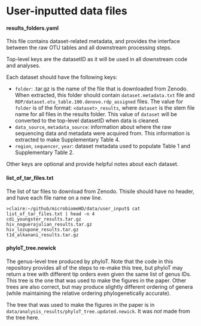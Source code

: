 # User-inputted data files

#### results_folders.yaml

This file contains dataset-related metadata, and provides the interface between the raw
OTU tables and all downstream processing steps.

Top-level keys are the datasetID as it will be used in all downstream code and analyses.

Each dataset should have the following keys:

* `folder`: <folder>.tar.gz is the name of the file that is downloaded from Zenodo.
When extracted, this folder should contain `dataset.metadata.txt` file and
`RDP/dataset.otu_table.100.denovo.rdp_assigned` files. The value for `folder` is of the
format: `<dataset>_results`, where `dataset` is the stem file name for all files in the
results folder. This value of `dataset` will be converted to the top-level datasetID when
data is cleaned.
* `data_source`, `metadata_source`: information about where the raw sequencing data and
metadata were acquired from. This information is extracted to make Supplementary Table 4.
* `region`, `sequencer`, `year`: dataset metadata used to populate Table 1 and Supplementary
Table 2.

Other keys are optional and provide helpful notes about each dataset.

#### list_of_tar_files.txt

The list of tar files to download from Zenodo. Thisile should have no header, and have each
file name on a new line.

```
>claire:~/github/microbiomeHD/data/user_input$ cat list_of_tar_files.txt | head -n 4
cdi_youngster_results.tar.gz
hiv_noguerajulian_results.tar.gz
hiv_lozupone_results.tar.gz
t1d_alkanani_results.tar.gz
```

#### phyloT_tree.newick

The genus-level tree produced by phyloT. Note that the code in this repository provides all
of the steps to re-make this tree, but phyloT may return a tree with different tip orders
even given the same list of genus IDs. This tree is the one that was used to make the figures
in the paper. Other trees are also correct, but may produce slightly different ordering of
genera (while maintaining the relative ordering phylogenetically accurate).

The tree that was used to make the figures in the paper is in 
`data/analysis_results/phyloT_tree.updated.newick`. It was *not* made from the tree here.